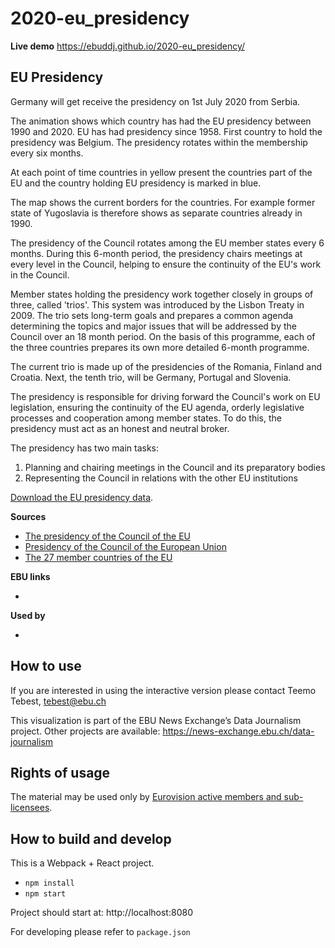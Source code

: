 # 2020-eu_presidency

**Live demo** https://ebuddj.github.io/2020-eu_presidency/

## EU Presidency

Germany will get receive the presidency on 1st July 2020 from Serbia.

The animation shows which country has had the EU presidency between 1990 and 2020. EU has had presidency since 1958. First country to hold the presidency was Belgium. The presidency rotates within the membership every six months.

At each point of time countries in yellow present the countries part of the EU and the country holding EU presidency is marked in blue. 

The map shows the current borders for the countries. For example former state of Yugoslavia is therefore shows as separate countries already in 1990.

The presidency of the Council rotates among the EU member states every 6 months. During this 6-month period, the presidency chairs meetings at every level in the Council, helping to ensure the continuity of the EU's work in the Council.

Member states holding the presidency work together closely in groups of three, called 'trios'. This system was introduced by the Lisbon Treaty in 2009. The trio sets long-term goals and prepares a common agenda determining the topics and major issues that will be addressed by the Council over an 18 month period. On the basis of this programme, each of the three countries prepares its own more detailed 6-month programme.

The current trio is made up of the presidencies of the Romania, Finland and Croatia. Next, the tenth trio, will be Germany, Portugal and Slovenia.

The presidency is responsible for driving forward the Council's work on EU legislation, ensuring the continuity of the EU agenda, orderly legislative processes and cooperation among member states. To do this, the presidency must act as an honest and neutral broker.

The presidency has two main tasks:
1. Planning and chairing meetings in the Council and its preparatory bodies
2. Representing the Council in relations with the other EU institutions

[Download the EU presidency data](https://github.com/ebuddj/2020-eu_presidency/blob/master/media/data/data%20-%20data.csv).

**Sources**
* [The presidency of the Council of the EU](https://www.consilium.europa.eu/en/council-eu/presidency-council-eu/)
* [Presidency of the Council of the European Union](https://en.wikipedia.org/wiki/Presidency_of_the_Council_of_the_European_Union)
* [The 27 member countries of the EU](https://europa.eu/european-union/about-eu/countries_en)

**EBU links**
* []()

**Used by**
* []()

## How to use

If you are interested in using the interactive version please contact Teemo Tebest, tebest@ebu.ch

This visualization is part of the EBU News Exchange’s Data Journalism project. Other projects are available: https://news-exchange.ebu.ch/data-journalism

## Rights of usage

The material may be used only by [Eurovision active members and sub-licensees](https://www.ebu.ch/eurovision-news/members-and-sublicensees).

## How to build and develop

This is a Webpack + React project.

* `npm install`
* `npm start`

Project should start at: http://localhost:8080

For developing please refer to `package.json`